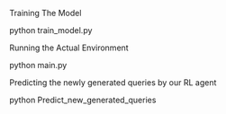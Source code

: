Training The Model

python train_model.py

Running the Actual Environment

python main.py

Predicting the newly generated queries by our RL agent

python Predict_new_generated_queries
